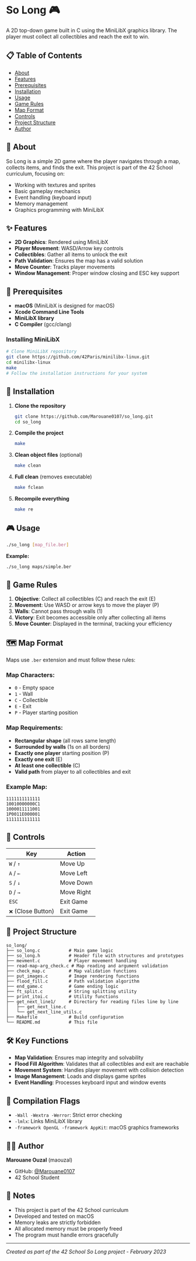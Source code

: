 # So Long 🎮

A 2D top-down game built in C using the MiniLibX graphics library. The player must collect all collectibles and reach the exit to win.

## 📋 Table of Contents

- [About](#about)
- [Features](#features)
- [Prerequisites](#prerequisites)
- [Installation](#installation)
- [Usage](#usage)
- [Game Rules](#game-rules)
- [Map Format](#map-format)
- [Controls](#controls)
- [Project Structure](#project-structure)
- [Author](#author)

## 🎯 About

So Long is a simple 2D game where the player navigates through a map, collects items, and finds the exit. This project is part of the 42 School curriculum, focusing on:

- Working with textures and sprites
- Basic gameplay mechanics
- Event handling (keyboard input)
- Memory management
- Graphics programming with MiniLibX

## ✨ Features

- **2D Graphics**: Rendered using MiniLibX
- **Player Movement**: WASD/Arrow key controls
- **Collectibles**: Gather all items to unlock the exit
- **Path Validation**: Ensures the map has a valid solution
- **Move Counter**: Tracks player movements
- **Window Management**: Proper window closing and ESC key support

## 🔧 Prerequisites

- **macOS** (MiniLibX is designed for macOS)
- **Xcode Command Line Tools**
- **MiniLibX library**
- **C Compiler** (gcc/clang)

### Installing MiniLibX

```bash
# Clone MiniLibX repository
git clone https://github.com/42Paris/minilibx-linux.git
cd minilibx-linux
make
# Follow the installation instructions for your system
```

## 🚀 Installation

1. **Clone the repository**
   ```bash
   git clone https://github.com/Marouane0107/so_long.git
   cd so_long
   ```

2. **Compile the project**
   ```bash
   make
   ```

3. **Clean object files** (optional)
   ```bash
   make clean
   ```

4. **Full clean** (removes executable)
   ```bash
   make fclean
   ```

5. **Recompile everything**
   ```bash
   make re
   ```

## 🎮 Usage

```bash
./so_long [map_file.ber]
```

**Example:**
```bash
./so_long maps/simple.ber
```

## 📏 Game Rules

1. **Objective**: Collect all collectibles (C) and reach the exit (E)
2. **Movement**: Use WASD or arrow keys to move the player (P)
3. **Walls**: Cannot pass through walls (1)
4. **Victory**: Exit becomes accessible only after collecting all items
5. **Move Counter**: Displayed in the terminal, tracking your efficiency

## 🗺️ Map Format

Maps use `.ber` extension and must follow these rules:

### Map Characters:
- `0` - Empty space
- `1` - Wall
- `C` - Collectible
- `E` - Exit
- `P` - Player starting position

### Map Requirements:
- **Rectangular shape** (all rows same length)
- **Surrounded by walls** (1s on all borders)
- **Exactly one player** starting position (P)
- **Exactly one exit** (E)
- **At least one collectible** (C)
- **Valid path** from player to all collectibles and exit

### Example Map:
```
1111111111111
10010000000C1
1000011111001
1P0011E000001
1111111111111
```

## 🎹 Controls

| Key | Action |
|-----|--------|
| `W` / `↑` | Move Up |
| `A` / `←` | Move Left |
| `S` / `↓` | Move Down |
| `D` / `→` | Move Right |
| `ESC` | Exit Game |
| `❌` (Close Button) | Exit Game |

## 📁 Project Structure

```
so_long/
├── so_long.c           # Main game logic
├── so_long.h           # Header file with structures and prototypes
├── mevment.c           # Player movement handling
├── read-map-arg_check.c # Map reading and argument validation
├── check_map.c         # Map validation functions
├── put_images.c        # Image rendering functions
├── flood_fill.c        # Path validation algorithm
├── end_game.c          # Game ending logic
├── ft_split.c          # String splitting utility
├── print_itoi.c        # Utility functions
├── get_next_line1/     # Directory for reading files line by line
│   ├── get_next_line.c
│   └── get_next_line_utils.c
├── Makefile            # Build configuration
└── README.md           # This file
```

## 🛠️ Key Functions

- **Map Validation**: Ensures map integrity and solvability
- **Flood Fill Algorithm**: Validates that all collectibles and exit are reachable
- **Movement System**: Handles player movement with collision detection
- **Image Management**: Loads and displays game sprites
- **Event Handling**: Processes keyboard input and window events

## 🔧 Compilation Flags

- `-Wall -Wextra -Werror`: Strict error checking
- `-lmlx`: Links MiniLibX library
- `-framework OpenGL -framework AppKit`: macOS graphics frameworks

## 👨‍💻 Author

**Marouane Ouzal** (maouzal)
- GitHub: [@Marouane0107](https://github.com/Marouane0107)
- 42 School Student

## 📝 Notes

- This project is part of the 42 School curriculum
- Developed and tested on macOS
- Memory leaks are strictly forbidden
- All allocated memory must be properly freed
- The program must handle errors gracefully

---

*Created as part of the 42 School So Long project - February 2023*

